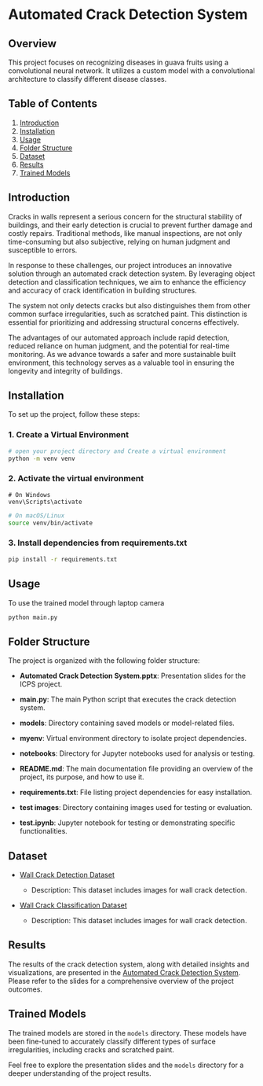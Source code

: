 # Automated Crack Detection System

## Overview
This project focuses on recognizing diseases in guava fruits using a convolutional neural network. It utilizes a custom model with a convolutional architecture to classify different disease classes.

## Table of Contents
1. [Introduction](#introduction)
2. [Installation](#installation)
3. [Usage](#usage)
4. [Folder Structure](#folder-structure)
6. [Dataset](#dataset)
7. [Results](#results)
8. [Trained Models](#results)

## Introduction
Cracks in walls represent a serious concern for the structural stability of buildings, and their early detection is crucial to prevent further damage and costly repairs. Traditional methods, like manual inspections, are not only time-consuming but also subjective, relying on human judgment and susceptible to errors.

In response to these challenges, our project introduces an innovative solution through an automated crack detection system. By leveraging object detection and classification techniques, we aim to enhance the efficiency and accuracy of crack identification in building structures.

The system not only detects cracks but also distinguishes them from other common surface irregularities, such as scratched paint. This distinction is essential for prioritizing and addressing structural concerns effectively.

The advantages of our automated approach include rapid detection, reduced reliance on human judgment, and the potential for real-time monitoring. As we advance towards a safer and more sustainable built environment, this technology serves as a valuable tool in ensuring the longevity and integrity of buildings.

## Installation
To set up the project, follow these steps:

### 1. Create a Virtual Environment
```bash
# open your project directory and Create a virtual environment
python -m venv venv
```
### 2. Activate the virtual environment
```ash 
# On Windows
venv\Scripts\activate
```
```bash
# On macOS/Linux
source venv/bin/activate
```
### 3. Install dependencies from requirements.txt
```bash
pip install -r requirements.txt
```
## Usage
To use the trained model through laptop camera 
```bash
python main.py
```
## Folder Structure

The project is organized with the following folder structure:

- **Automated Crack Detection System.pptx**: Presentation slides for the ICPS project.

- **main.py**: The main Python script that executes the crack detection system.

- **models**: Directory containing saved models or model-related files.

- **myenv**: Virtual environment directory to isolate project dependencies.

- **notebooks**: Directory for Jupyter notebooks used for analysis or testing.

- **README.md**: The main documentation file providing an overview of the project, its purpose, and how to use it.

- **requirements.txt**: File listing project dependencies for easy installation.

- **test images**: Directory containing images used for testing or evaluation.

- **test.ipynb**: Jupyter notebook for testing or demonstrating specific functionalities.

## Dataset

- [Wall Crack Detection Dataset](https://app.roboflow.com/indian-institute-of-information-technology-sricity/wall-crack-detection-drpsp/1)
  - Description: This dataset includes images for wall crack detection.

- [Wall Crack Classification Dataset](https://app.roboflow.com/indian-institute-of-information-technology-sricity/wall-crack-classification/3)
  - Description: This dataset includes images for wall crack detection.

## Results

The results of the crack detection system, along with detailed insights and visualizations, are presented in the [Automated Crack Detection System](https://github.com/JaswanthKrishnaE/Automated-Crack-Detection-System/blob/jaswanth/Automated%20Crack%20Detection%20System.pptx). Please refer to the slides for a comprehensive overview of the project outcomes.

## Trained Models
The trained models are stored in the `models` directory. These models have been fine-tuned to accurately classify different types of surface irregularities, including cracks and scratched paint.

Feel free to explore the presentation slides and the `models` directory for a deeper understanding of the project results.

